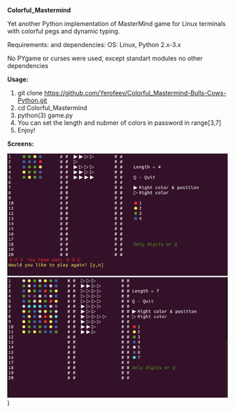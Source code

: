 **Colorful_Mastermind**

Yet another Python implementation of MasterMind game for Linux terminals with colorful pegs and dynamic typing.

Requirements: and dependencies: OS: Linux, Python 2.x-3.x

No PYgame or curses were used, except standart modules no other dependencies

**Usage:**

1. git clone https://github.com/Yerofeev/Colorful_Mastermind-Bulls-Cows-Python.git
2. cd Colorful_Mastermind
3. python(3) game.py
4. You can set the length and nubmer of colors in password in range[3,7]
5. Enjoy!

**Screens:**

![Screen_1](https://github.com/Yerofeev/Colorful_Mastermind/blob/master/Mastermind1.png)
![Screen_2](https://github.com/Yerofeev/Colorful_Mastermind/blob/master/Mastermind2.png))

